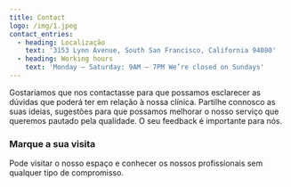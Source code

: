 ```yaml
---
title: Contact
logo: /img/1.jpeg
contact_entries:
  - heading: Localização
    text: '3153 Lynn Avenue, South San Francisco, California 94080'
  - heading: Working hours
    text: 'Monday – Saturday: 9AM – 7PM We’re closed on Sundays'
---
```

Gostariamos que nos contactasse para que possamos esclarecer
as dúvidas que poderá ter em relação à nossa clínica. Partilhe
connosco as suas ideias, sugestões para que possamos melhorar o nosso
serviço que queremos pautado pela qualidade. O seu feedback é importante para nós.


<h3 class="f4 b lh-title mb2">Marque a sua visita</h3>

Pode visitar o nosso espaço e conhecer os nossos profissionais sem qualquer tipo de compromisso.

